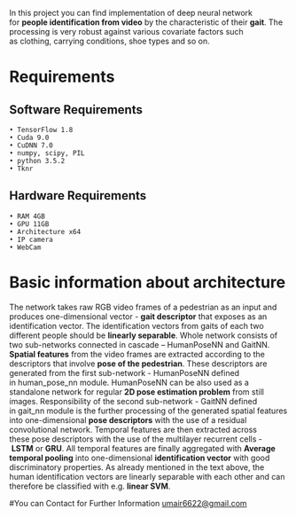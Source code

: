 In this project you can find implementation of deep neural network for **people identification from video** by the characteristic of their **gait**. The processing is very robust against various covariate factors such as clothing, carrying conditions, shoe types and so on.

# Requirements
## Software Requirements
    • TensorFlow 1.8
    • Cuda 9.0
    • CuDNN 7.0
    • numpy, scipy, PIL
    • python 3.5.2
    • Tknr
## Hardware Requirements
    • RAM 4GB
    • GPU 11GB
    • Architecture x64
    • IP camera
    • WebCam
    
   
# Basic information about architecture
The network takes raw RGB video frames of a pedestrian as an input and produces one-dimensional vector - **gait descriptor** that exposes as an identification vector. The identification vectors from gaits of each two different people should be **linearly separable**. Whole network consists of two sub-networks connected in cascade – HumanPoseNN and GaitNN.
**Spatial features** from the video frames are extracted according to the descriptors that involve **pose of the pedestrian**. These descriptors are generated from the first sub-network - HumanPoseNN defined in human_pose_nn module. HumanPoseNN can be also used as a standalone network for regular **2D pose estimation problem** from still images.
Responsibility of the second sub-network - GaitNN defined in gait_nn module is the further processing of the generated spatial features into one-dimensional **pose descriptors** with the use of a residual convolutional network. Temporal features are then extracted across these pose descriptors with the use of the multilayer recurrent cells - **LSTM** or **GRU**. All temporal features are finally aggregated with **Average temporal pooling** into one-dimensional **identification vector** with good discriminatory properties. As already mentioned in the text above, the human identification vectors are linearly separable with each other and can therefore be classified with e.g. **linear SVM**.


#You can Contact for Further Information umair6622@gmail.com

